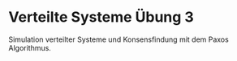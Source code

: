 # Verteilte Systeme Übung 3
Simulation verteilter Systeme und Konsensfindung mit dem Paxos Algorithmus.
